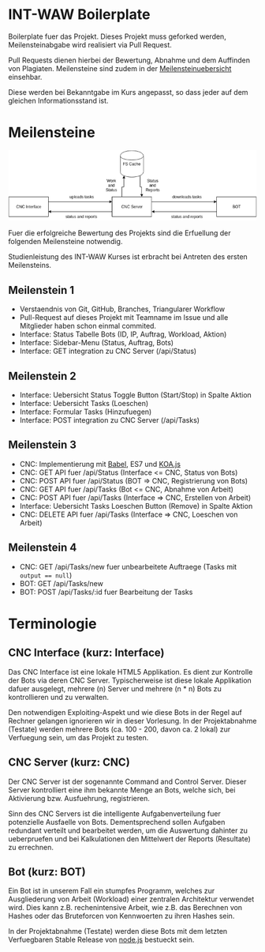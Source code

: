 
# INT-WAW Boilerplate

Boilerplate fuer das Projekt. Dieses Projekt muss geforked werden,
Meilensteinabgabe wird realisiert via Pull Request.

Pull Requests dienen hierbei der Bewertung, Abnahme und dem Auffinden
von Plagiaten. Meilensteine sind zudem in der [Meilensteinuebersicht](https://github.com/INT-WAW/Boilerplate/milestones)
einsehbar.

Diese werden bei Bekanntgabe im Kurs angepasst, so dass jeder auf
dem gleichen Informationsstand ist.

# Meilensteine

![Overview Chart](./guides/asset/readme-overview.png)

Fuer die erfolgreiche Bewertung des Projekts
sind die Erfuellung der folgenden Meilensteine
notwendig.

Studienleistung des INT-WAW Kurses ist erbracht
bei Antreten des ersten Meilensteins.

## Meilenstein 1

- Verstaendnis von Git, GitHub, Branches, Triangularer Workflow
- Pull-Request auf dieses Projekt mit Teamname im Issue und alle Mitglieder haben schon einmal commited.
- Interface: Status Tabelle Bots (ID, IP, Auftrag, Workload, Aktion)
- Interface: Sidebar-Menu (Status, Auftrag, Bots)
- Interface: GET integration zu CNC Server (/api/Status)

## Meilenstein 2

- Interface: Uebersicht Status Toggle Button (Start/Stop) in Spalte Aktion
- Interface: Uebersicht Tasks (Loeschen)
- Interface: Formular Tasks (Hinzufuegen)
- Interface: POST integration zu CNC Server (/api/Tasks)

## Meilenstein 3

- CNC: Implementierung mit [Babel](https://babeljs.io/), ES7 und [KOA.js](https://github.com/koajs/koa)
- CNC: GET API fuer /api/Status (Interface &lt;= CNC, Status von Bots)
- CNC: POST API fuer /api/Status (BOT =&gt; CNC, Registrierung von Bots)
- CNC: GET API fuer /api/Tasks (Bot &lt;= CNC, Abnahme von Arbeit)
- CNC: POST API fuer /api/Tasks (Interface =&gt; CNC, Erstellen von Arbeit)
- Interface: Uebersicht Tasks Loeschen Button (Remove) in Spalte Aktion
- CNC: DELETE API fuer /api/Tasks (Interface =&gt; CNC, Loeschen von Arbeit)

## Meilenstein 4

- CNC: GET /api/Tasks/new fuer unbearbeitete Auftraege (Tasks mit `output == null`)
- BOT: GET /api/Tasks/new
- BOT: POST /api/Tasks/:id fuer Bearbeitung der Tasks


# Terminologie

## CNC Interface (kurz: Interface)

Das CNC Interface ist eine lokale HTML5 Applikation. Es dient zur
Kontrolle der Bots via deren CNC Server. Typischerweise ist diese
lokale Applikation dafuer ausgelegt, mehrere (n) Server und mehrere
(n * n) Bots zu kontrollieren und zu verwalten.

Den notwendigen Exploiting-Aspekt und wie diese Bots in der Regel
auf Rechner gelangen ignorieren wir in dieser Vorlesung. In der
Projektabnahme (Testate) werden mehrere Bots (ca. 100 - 200, davon
ca. 2 lokal) zur Verfuegung sein, um das Projekt zu testen.

## CNC Server (kurz: CNC)

Der CNC Server ist der sogenannte Command and Control Server. Dieser
Server kontrolliert eine ihm bekannte Menge an Bots, welche sich, bei
Aktivierung bzw. Ausfuehrung, registrieren.

Sinn des CNC Servers ist die intelligente Aufgabenverteilung fuer
potenzielle Ausfaelle von Bots. Dementsprechend sollen Aufgaben
redundant verteilt und bearbeitet werden, um die Auswertung dahinter
zu ueberpruefen und bei Kalkulationen den Mittelwert der Reports
(Resultate) zu errechnen.

## Bot (kurz: BOT)

Ein Bot ist in unserem Fall ein stumpfes Programm, welches zur
Ausgliederung von Arbeit (Workload) einer zentralen Architektur
verwendet wird. Dies kann z.B. rechenintensive Arbeit, wie z.B. das
Berechnen von Hashes oder das Bruteforcen von Kennwoerten zu ihren
Hashes sein.

In der Projektabnahme (Testate) werden diese Bots mit dem letzten
Verfuegbaren Stable Release von [node.js](https://nodejs.org)
bestueckt sein.

